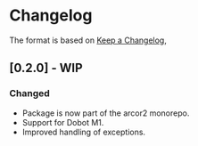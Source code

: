 # Changelog

The format is based on [Keep a Changelog](https://keepachangelog.com/en/1.0.0/),


## [0.2.0] - WIP
### Changed
- Package is now part of the arcor2 monorepo.
- Support for Dobot M1.
- Improved handling of exceptions.